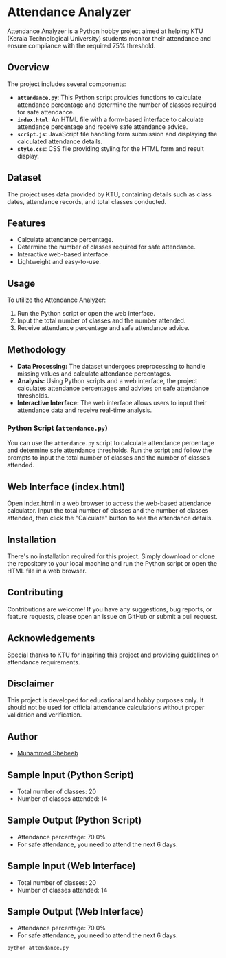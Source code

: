 # Attendance Analyzer

Attendance Analyzer is a Python hobby project aimed at helping KTU (Kerala Technological University) students monitor their attendance and ensure compliance with the required 75% threshold.

## Overview

The project includes several components:

- **`attendance.py`**: This Python script provides functions to calculate attendance percentage and determine the number of classes required for safe attendance.
- **`index.html`**: An HTML file with a form-based interface to calculate attendance percentage and receive safe attendance advice.
- **`script.js`**: JavaScript file handling form submission and displaying the calculated attendance details.
- **`style.css`**: CSS file providing styling for the HTML form and result display.

## Dataset
The project uses data provided by KTU, containing details such as class dates, attendance records, and total classes conducted.


## Features

- Calculate attendance percentage.
- Determine the number of classes required for safe attendance.
- Interactive web-based interface.
- Lightweight and easy-to-use.

## Usage

To utilize the Attendance Analyzer:
1. Run the Python script or open the web interface.
2. Input the total number of classes and the number attended.
3. Receive attendance percentage and safe attendance advice.

## Methodology
- **Data Processing:** The dataset undergoes preprocessing to handle missing values and calculate attendance percentages.
- **Analysis:** Using Python scripts and a web interface, the project calculates attendance percentages and advises on safe attendance thresholds.
- **Interactive Interface:** The web interface allows users to input their attendance data and receive real-time analysis.


### Python Script (`attendance.py`)

You can use the `attendance.py` script to calculate attendance percentage and determine safe attendance thresholds. Run the script and follow the prompts to input the total number of classes and the number of classes attended.

## Web Interface (index.html)

Open index.html in a web browser to access the web-based attendance calculator. Input the total number of classes and the number of classes attended, then click the "Calculate" button to see the attendance details.

## Installation

There's no installation required for this project. Simply download or clone the repository to your local machine and run the Python script or open the HTML file in a web browser.

## Contributing

Contributions are welcome! If you have any suggestions, bug reports, or feature requests, please open an issue on GitHub or submit a pull request.

## Acknowledgements

Special thanks to KTU for inspiring this project and providing guidelines on attendance requirements.

## Disclaimer

This project is developed for educational and hobby purposes only. It should not be used for official attendance calculations without proper validation and verification.

## Author
- [Muhammed Shebeeb](https://github.com/cmshebeeb)

## Sample Input (Python Script)
- Total number of classes: 20
- Number of classes attended: 14

## Sample Output (Python Script)
- Attendance percentage: 70.0%
- For safe attendance, you need to attend the next 6 days.

## Sample Input (Web Interface)
- Total number of classes: 20
- Number of classes attended: 14

## Sample Output (Web Interface)
- Attendance percentage: 70.0%
- For safe attendance, you need to attend the next 6 days.

```bash
python attendance.py

